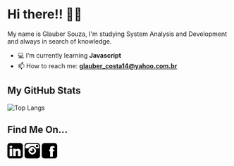 # Hi there!! &#129304;&#127995;

My name is Glauber Souza, I'm studying System Analysis and Development and always in search of knowledge.

* 💻 I’m currently learning **Javascript**
* 📫 How to reach me: **glauber_costa14@yahoo.com.br**

## My GitHub Stats

![Top Langs](https://github-readme-stats.vercel.app/api/top-langs/?username=glaubercsouza&theme=react&layout=compact) 
<!--- [![Glauber Souza's GitHub stats](https://github-readme-stats.vercel.app/api  ?username=glaubercsouza&hide=contribs&count_private=true&show_icons=true&theme=react&line_height=24&include_all_commits=true)](https://github.com/anuraghazra/github-readme-stats) --->

## Find Me On... 

[![](images/linkedin-f.png)](https://www.linkedin.com/in/glaubercsouza/) [![](images/instagram-f.png)](https://www.instagram.com/glauber.csouza/)  [![](images/facebook-f.png)](https://www.facebook.com/glaubercsouza/) 

